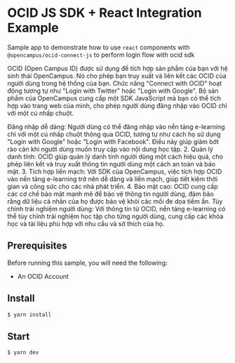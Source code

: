 # OCID JS SDK + React Integration Example

Sample app to demonstrate how to use `react` components with `@opencampus/ocid-connect-js` to perform login flow with ocid sdk

OCID (Open Campus ID) được sử dụng để tích hợp sản phẩm của bạn với hệ sinh thái OpenCampus. Nó cho phép bạn truy xuất và liên kết các OCID của người dùng trong hệ thống của bạn. Chức năng "Connect with OCID" hoạt động tương tự như "Login with Twitter" hoặc "Login with Google". Bộ sản phẩm của OpenCampus cung cấp một SDK JavaScript mà bạn có thể tích hợp vào trang web của mình, cho phép người dùng đăng nhập vào OCID chỉ với một cú nhấp chuột.

Đăng nhập dễ dàng: Người dùng có thể đăng nhập vào nền tảng e-learning chỉ với một cú nhấp chuột thông qua OCID, tương tự như cách họ sử dụng "Login with Google" hoặc "Login with Facebook". Điều này giúp giảm bớt rào cản khi người dùng muốn truy cập vào nội dung học tập.
2. Quản lý danh tính: OCID giúp quản lý danh tính người dùng một cách hiệu quả, cho phép liên kết và truy xuất thông tin người dùng một cách an toàn và bảo mật.
3. Tích hợp liền mạch: Với SDK của OpenCampus, việc tích hợp OCID vào nền tảng e-learning trở nên dễ dàng và liền mạch, giúp tiết kiệm thời gian và công sức cho các nhà phát triển.
4. Bảo mật cao: OCID cung cấp các cơ chế bảo mật mạnh mẽ để bảo vệ thông tin người dùng, đảm bảo rằng dữ liệu cá nhân của họ được bảo vệ khỏi các mối đe dọa tiềm ẩn.
Tùy chỉnh trải nghiệm người dùng: Với thông tin từ OCID, nền tảng e-learning có thể tùy chỉnh trải nghiệm học tập cho từng người dùng, cung cấp các khóa học và tài liệu phù hợp với nhu cầu và sở thích của họ.

## Prerequisites

Before running this sample, you will need the following:
- An OCID Account

## Install
```bash
$ yarn install
```

## Start
```bash
$ yarn dev
```
